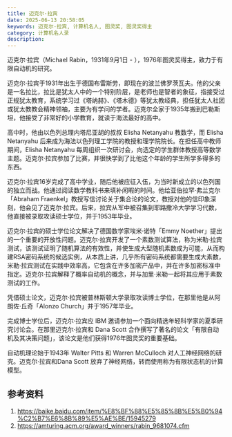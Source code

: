 ```yaml
---
title: 迈克尔·拉宾
date: 2025-06-13 20:58:05
keywords: 迈克尔·拉宾, 计算机名人, 图灵奖, 图灵奖得主
category: 计算机名人录
description:
---
```


迈克尔·拉宾（Michael Rabin，1931年9月1日 - ），1976年图灵奖得主，致力于有限自动机的研究。

迈克尔·拉宾于1931年出生于德国布雷斯劳，即现在的波兰佛罗茨瓦夫。他的父亲是一名拉比，拉比是犹太人中的一个特别阶层，是老师也是智者的象征，指接受过正规犹太教育，系统学习过《塔纳赫》、《塔木德》等犹太教经典，担任犹太人社团或犹太教教会精神领袖，主要为有学问的学者。迈克尔全家于1935年搬到巴勒斯坦，他接受了非常好的小学教育，就读于海法最好的高中。

高中时，他由以色列总理内塔尼亚胡的叔叔 Elisha Netanyahu 教数学，而 Elisha Netanyahu 后来成为海法以色列理工学院的教授和理学院院长。在担任高中教师期间，Elisha Netanyahu 每周组织一次研讨会，向选定的学生群体教授高等数学主题。迈克尔·拉宾参加了比赛，并很快学到了比他这个年龄的学生所学多得多的东西。

迈克尔·拉宾16岁完成了高中学业，随后他被应征入伍，为当时新成立的以色列国的独立而战。他通过阅读数学教科书来填补闲暇的时间。他给亚伯拉罕·弗兰克尔「Abraham Fraenkel」教授写信讨论关于集合论的论文，教授对他的信印象深刻，他会见了迈克尔·拉宾。后来，拉宾从军中被召集到耶路撒冷大学学习代数，他直接被录取攻读硕士学位，并于1953年毕业。

迈克尔·拉宾的硕士学位论文解决了德国数学家埃米·诺特「Emmy Noether」提出的一个重要的开放性问题。迈克尔·拉宾开发了一个素数测试算法，称为米勒·拉宾测试，该测试证明了随机算法的有效性，并使生成大型随机素数成为可能，从而构建RSA密码系统的候选实例，从本质上讲，几乎所有密码系统都需要生成大素数，米勒·拉宾测试在实践中效率高，它包含在许多加密产品中，并在许多加密标准中指定。迈克尔·拉宾解释了概率自动机的概念，并与加里·米勒一起将其应用于素数测试的工作。

凭借硕士论文，迈克尔·拉宾被普林斯顿大学录取攻读博士学位，在那里他是从阿朗佐·丘奇「Alonzo Church」并于1957年毕业。

完成博士学位后，迈克尔·拉宾应 IBM 邀请参加一个面向精选年轻科学家的夏季研究讨论会。在那里迈克尔·拉宾和 Dana Scott 合作撰写了著名的论文「有限自动机及其决策问题」，该论文是他们获得1976年图灵奖的重要基础。

自动机理论始于1943年 Walter Pitts 和 Warren McCulloch 对人工神经网络的研究。迈克尔·拉宾和Dana Scott 放弃了神经网络，转而使用称为有限状态机的计算模型。

## 参考资料
1. https://baike.baidu.com/item/%E8%BF%88%E5%85%8B%E5%B0%94%C2%B7%E6%8B%89%E5%AE%BE/15945279
2. https://amturing.acm.org/award_winners/rabin_9681074.cfm